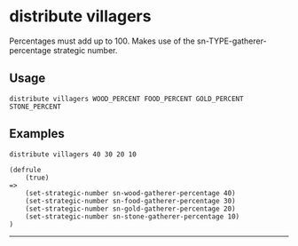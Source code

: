 # distribute villagers
Percentages must add up to 100. Makes use of the sn-TYPE-gatherer-percentage strategic number.
## Usage
```
distribute villagers WOOD_PERCENT FOOD_PERCENT GOLD_PERCENT STONE_PERCENT
```
## Examples
```
distribute villagers 40 30 20 10
```
```
(defrule
    (true)
=>
    (set-strategic-number sn-wood-gatherer-percentage 40)
    (set-strategic-number sn-food-gatherer-percentage 30)
    (set-strategic-number sn-gold-gatherer-percentage 20)
    (set-strategic-number sn-stone-gatherer-percentage 10)
)

```
---
